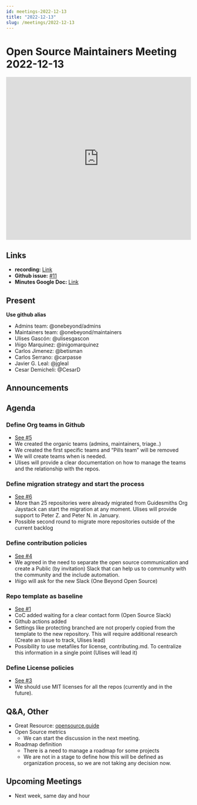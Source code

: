 ```yaml
---
id: meetings-2022-12-13  
title: "2022-12-13"
slug: /meetings/2022-12-13
---
```

# Open Source Maintainers Meeting 2022-12-13


<iframe width="100%" height="444" src="https://www.youtube.com/embed/6fpRXnElR9s" title="YouTube video player" frameborder="0" allow="accelerometer; autoplay; clipboard-write; encrypted-media; gyroscope; picture-in-picture; web-share" allowfullscreen></iframe>

## Links
* **recording:** [Link](https://www.youtube.com/watch?v=6fpRXnElR9s)
* **Github issue:** [#11](https://github.com/onebeyond/admin/issues/11)
* **Minutes Google Doc:** [Link](https://docs.google.com/document/d/1vasPDzesFxTe4LHgu5MTV9qSdriAN4zmmjSYDI1Bgb8/edit?usp=sharing)


## Present
__Use github alias__
* Admins team: @onebeyond/admins
* Maintainers team: @onebeyond/maintainers
* Ulises Gascón: @ulisesgascon
* Iñigo Marquinez: @inigomarquinez
* Carlos Jimenez: @betisman
* Carlos Serrano: @carpasse
* Javier G. Leal: @jgleal
* Cesar Demicheli: @CesarD

## Announcements

## Agenda

### Define Org teams in Github
- [See #5](https://github.com/onebeyond/admin/issues/5)
- We created the organic teams (admins, maintainers, triage..)
- We created the first specific teams and “Pills team” will be removed
- We will create teams when is needed.
- Ulises will provide a clear documentation on how to manage the teams and the relationship with the repos.

### Define migration strategy and start the process
- [See #6](https://github.com/onebeyond/admin/issues/6)
- More than 25 repositories were already migrated from Guidesmiths Org
Jaystack can start the migration at any moment. Ulises will provide support to Peter Z. and Peter N. in January.
- Possible second round to migrate more repositories outside of the current backlog

### Define contribution policies
- [See #4](https://github.com/onebeyond/admin/issues/4)
- We agreed in the need to separate the open source communication and create a Public (by invitation) Slack that can help us to community with the community and the include automation.  
- Iñigo will ask for the new Slack (One Beyond Open Source)

### Repo template as baseline
- [See #1](https://github.com/onebeyond/admin/issues/1)
- CoC added waiting for a clear contact form (Open Source Slack)
- Github actions added
- Settings like protecting branched are not properly copied from the template to the new repository. This will require additional research (Create an issue to track, Ulises lead) 
- Possibility to use metafiles for license, contributing.md. To centralize this information in a single point (Ulises will lead it)


### Define License policies
- [See #3](https://github.com/onebeyond/admin/issues/3)
- We should use MIT licenses for all the repos (currently and in the future).


## Q&A, Other

- Great Resource: [opensource.guide](https://opensource.guide)
- Open Source metrics
    - We can start the discussion in the next meeting.
- Roadmap definition
    - There is a need to manage a roadmap for some projects
    - We are not in a stage to define how this will be defined as organization process, so we are not taking any decision now.


## Upcoming Meetings

- Next week, same day and hour